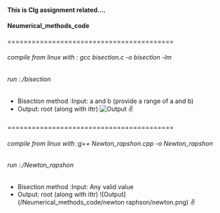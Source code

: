 #### This is Clg assignment related....
#### Neumerical_methods_code
=========================================
###### compile from linux with : gcc bisection.c -o bisection -lm
###### run :./bisection

* Bisection method :Input: a and b (provide a range of a and b)
* Output: root (along with ittr)
![Output](/Neumerical_methods_code/bisection_method/bisection.png)
:v:
####
=========================================
###### compile from linux with :g++ Newton_rapshon.cpp -o Newton_rapshon
###### run :./Newton_rapshon

* Bisection method :Input: Any valid value
* Output: root (along with ittr)
![Output](/Neumerical_methods_code/newton raphson/newton.png)
:v:
